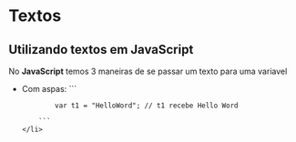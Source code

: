 # Textos
 
## Utilizando textos em JavaScript
<p>No <b>JavaScript</b> temos 3 maneiras de se passar um texto para uma variavel</p>
<ul>
	<li> Com aspas:
		```
			
			var t1 = "HelloWord"; // t1 recebe Hello Word
			
		```
	</li>
	
	
</ul>

